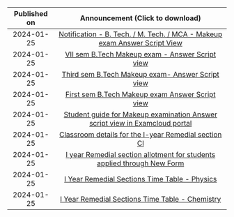 | Published on |                                              Announcement (Click to download)                                              |
| :----------: | :------------------------------------------------------------------------------------------------------------------------: |
|  2024-01-25  |  [Notification - B. Tech. / M. Tech. / MCA - Makeup exam Answer Script View](20240125_Notification-Makeup_Exam_Answe.pdf)  |
|  2024-01-25  |              [VII sem  B.Tech Makeup exam - Answer Script view](20240125_VII_sem_B.Tech_Makeup_exam-_An.pdf)               |
|  2024-01-25  |              [Third sem  B.Tech Makeup exam- Answer Script view](20240125_Third_sem_B.Tech_Makeup_exam-.pdf)               |
|  2024-01-25  |               [First sem  B.Tech Makeup exam Answer Script view](20240125_First_sem__B.Tech_Makeup_exam.pdf)               |
|  2024-01-25  | [Student guide for Makeup examination Answer script view in Examcloud portal](20240125_Student_guide_for_Makeup_exami.pdf) |
|  2024-01-25  |                   [Classroom details for the I-year Remedial section Cl](20240125_Remedial_Section.png)                    |
|  2024-01-25  |    [I year Remedial section allotment for students applied through New Form](20240125_Studentwise_List1_21-01-2024.pdf)    |
|  2024-01-25  |                   [I Year Remedial Sections Time Table - Physics](20240125_Remedial_Timetable-8-14.pdf)                    |
|  2024-01-25  |               [I Year Remedial Sections Time Table - Chemistry](20240125_V_Semester_Answer_Script_View.pdf)                |
